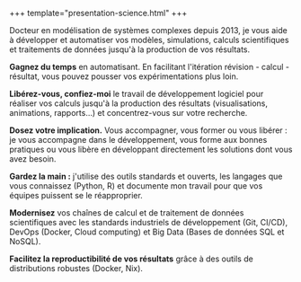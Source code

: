 +++
template="presentation-science.html"
+++

Docteur en modélisation de systèmes complexes depuis 2013, je vous aide à
développer et automatiser vos modèles, simulations, calculs scientifiques et
traitements de données jusqu'à la production de vos résultats.

**Gagnez du temps** en automatisant. En facilitant l'itération révision -
calcul - résultat, vous pouvez pousser vos expérimentations plus loin.

**Libérez-vous, confiez-moi** le travail de développement logiciel pour réaliser
vos calculs jusqu'à la production des résultats (visualisations, animations,
rapports…) et concentrez-vous sur votre recherche.

**Dosez votre implication.** Vous accompagner, vous former ou vous libérer : je
vous accompagne dans le développement, vous forme aux bonnes pratiques ou vous
libère en développant directement les solutions dont vous avez besoin.

**Gardez la main :** j'utilise des outils standards et ouverts, les langages que
vous connaissez (Python, R) et documente mon travail pour que vos équipes
puissent se le réapproprier.

**Modernisez** vos chaînes de calcul et de traitement de données scientifiques
avec les standards industriels de développement (Git, CI/CD), DevOps (Docker,
Cloud computing) et Big Data (Bases de données SQL et NoSQL).

**Facilitez la reproductibilité de vos résultats** grâce à des outils de distributions
robustes (Docker, Nix).

